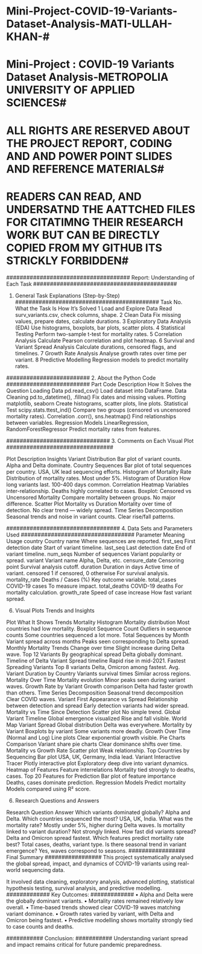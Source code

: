 # Mini-Project-COVID-19-Variants-Dataset-Analysis-MATI-ULLAH-KHAN-#
# Mini-Project :  COVID-19 Variants Dataset Analysis-METROPOLIA UNIVERSITY OF APPLIED SCIENCES#
# ALL RIGHTS ARE RESERVED ABOUT THE PROJECT REPORT, CODING AND AND POWER POINT SLIDES AND REFERENCE MATERIALS#
# READERS CAN READ, AND UNDERSATND THE AATTCHED FILES FOR CITATIMNG THEIR RESEARCH WORK BUT CAN BE DIRECTLY COPIED FROM MY GITHUB ITS STRICKLY FORBIDDEN#
#####################################
Report: Understanding of Each Task
###########################################
1. General Task Explanations (Step-by-Step)
###########################################
Task No.	What the Task Is	How It’s Solved
1	Load and Explore Data	Read surv_variants.csv, check columns, shape.
2	Clean Data	Fix missing values, prepare dates, calculate durations.
3	Exploratory Data Analysis (EDA)	Use histograms, boxplots, bar plots, scatter plots.
4	Statistical Testing	Perform two-sample t-test for mortality rates.
5	Correlation Analysis	Calculate Pearson correlation and plot heatmap.
6	Survival and Variant Spread Analysis	Calculate durations, censored flags, and timelines.
7	Growth Rate Analysis	Analyse growth rates over time per variant.
8	Predictive Modelling	Regression models to predict mortality rates.

#########################
2. About the Python Code 
#########################
Part	Code Description	How It Solves the Question
Loading Data	pd.read_csv()	Load dataset into DataFrame.
Data Cleaning	pd.to_datetime(), .fillna()	Fix dates and missing values.
Plotting	matplotlib, seaborn	Create histograms, scatter plots, line plots.
Statistical Test	scipy.stats.ttest_ind()	Compare two groups (censored vs uncensored mortality rates).
Correlation	.corr(), sns.heatmap()	Find relationships between variables.
Regression Models	LinearRegression, RandomForestRegressor	Predict mortality rates from features.

###############################
3. Comments on Each Visual Plot 
################################

Plot	Description	Insights
Variant Distribution	Bar plot of variant counts.	Alpha and Delta dominate.
Country Sequences	Bar plot of total sequences per country.	USA, UK lead sequencing efforts.
Histogram of Mortality Rate	Distribution of mortality rates.	Most under 5%.
Histogram of Duration	How long variants last.	100-400 days common.
Correlation Heatmap	Variables inter-relationship.	Deaths highly correlated to cases.
Boxplot: Censored vs Uncensored Mortality	Compare mortality between groups.	No major difference.
Scatter Plot Mortality vs Duration	Mortality over time of detection.	No clear trend — widely spread.
Time Series Decomposition	Seasonal trends and noise in variant counts.	Clear rise/fall patterns.

##################################
4. Data Sets and Parameters Used
##################################
Parameter	Meaning	Usage
country	Country name	Where sequences are reported.
first_seq	First detection date	Start of variant timeline.
last_seq	Last detection date	End of variant timeline.
num_seqs	Number of sequences	Variant popularity or spread.
variant	Variant name	Alpha, Delta, etc.
censure_date	Censoring point	Survival analysis cutoff.
duration	Duration in days	Active time of variant.
censored	1 if censored, 0 otherwise	For survival analysis.
mortality_rate	Deaths / Cases (%)	Key outcome variable.
total_cases	COVID-19 cases	To measure impact.
total_deaths	COVID-19 deaths	For mortality calculation.
growth_rate	Speed of case increase	How fast variant spread.

6. Visual Plots Trends and Insights 

Plot	What It Shows	Trends
Mortality Histogram	Mortality distribution	Most countries had low mortality.
Boxplot Sequence Count	Outliers in sequence counts	Some countries sequenced a lot more.
Total Sequences by Month	Variant spread across months	Peaks seen corresponding to Delta spread.
Monthly Mortality Trends	Change over time	Slight increase during Delta wave.
Top 12 Variants	By geographical spread	Delta globally dominant.
Timeline of Delta Variant	Spread timeline	Rapid rise in mid-2021.
Fastest Spreading Variants	Top 8 variants	Delta, Omicron among fastest.
Avg. Variant Duration by Country	Variants survival times	Similar across regions.
Mortality Over Time	Mortality evolution	Minor peaks seen during variant waves.
Growth Rate by Variant	Growth comparison	Delta had faster growth than others.
Time Series Decomposition	Seasonal trend decomposition	Clear COVID waves.
Variant First Appearance vs Spread	Relationship between detection and spread	Early detection variants had wider spread.
Mortality vs Time Since Detection	Scatter plot	No simple trend.
Global Variant Timeline	Global emergence visualized	Rise and fall visible.
World Map Variant Spread	Global distribution	Delta was everywhere.
Mortality by Variant	Boxplots by variant	Some variants more deadly.
Growth Over Time (Normal and Log)	Line plots	Clear exponential growth visible.
Pie Charts Comparison	Variant share pie charts	Clear dominance shifts over time.
Mortality vs Growth Rate	Scatter plot	Weak relationship.
Top Countries by Sequencing	Bar plot	USA, UK, Germany, India lead.
Variant Interactive Tracer	Plotly interactive plot	Exploratory deep dive into variant dynamics.
Heatmap of Features	Feature interrelations	Mortality tied strongly to deaths, cases.
Top 20 Features for Prediction	Bar plot of feature importance	Deaths, cases dominate prediction.
Regression Models	Predict mortality	Models compared using R² score.

6. Research Questions and Answers

Research Question	Answer
Which variants dominated globally?	Alpha and Delta.
Which countries sequenced the most?	USA, UK, India.
What was the mortality rate?	Mostly under 5%, higher during Delta waves.
Is mortality linked to variant duration?	Not strongly linked.
How fast did variants spread?	Delta and Omicron spread fastest.
Which features predict mortality rate best?	Total cases, deaths, variant type.
Is there seasonal trend in variant emergence?	Yes, waves correspond to seasons.
#################
  Final Summary
#################
This project systematically analysed the global spread, impact, and dynamics of COVID-19 variants using real-world sequencing data.

It involved data cleaning, exploratory analysis, advanced plotting, statistical hypothesis testing, survival analysis, and predictive modelling.
#############
Key Outcomes:
#############
•	Alpha and Delta were the globally dominant variants.
•	Mortality rates remained relatively low overall.
•	Time-based trends showed clear COVID-19 waves matching variant dominance.
•	Growth rates varied by variant, with Delta and Omicron being fastest.
•	Predictive modelling shows mortality strongly tied to case counts and deaths.

###########
Conclusion:
###########
Understanding variant spread and impact remains critical for future pandemic preparedness.

